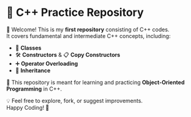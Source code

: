# 📘 C++ Practice Repository

👋 Welcome! This is my **first repository** consisting of C++ codes.  
It covers fundamental and intermediate C++ concepts, including:

- 🧱 **Classes**
- 🛠️ **Constructors** & 📋 **Copy Constructors**
- ➕ **Operator Overloading**
- 🧬 **Inheritance**

🎯 This repository is meant for learning and practicing **Object-Oriented Programming** in C++.

💡 Feel free to explore, fork, or suggest improvements.  
Happy Coding! 🚀
